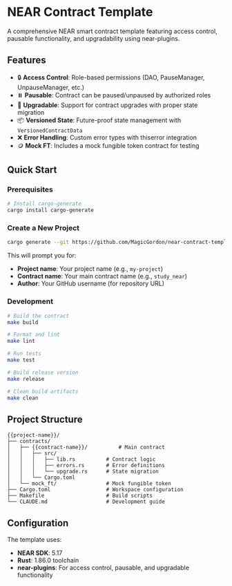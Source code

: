 # NEAR Contract Template

A comprehensive NEAR smart contract template featuring access control, pausable functionality, and upgradability using near-plugins.

## Features

- 🔒 **Access Control**: Role-based permissions (DAO, PauseManager, UnpauseManager, etc.)
- ⏸️ **Pausable**: Contract can be paused/unpaused by authorized roles
- 🔄 **Upgradable**: Support for contract upgrades with proper state migration
- 📦 **Versioned State**: Future-proof state management with `VersionedContractData`
- ❌ **Error Handling**: Custom error types with thiserror integration
- 🪙 **Mock FT**: Includes a mock fungible token contract for testing

## Quick Start

### Prerequisites

```bash
# Install cargo-generate
cargo install cargo-generate
```

### Create a New Project

```bash
cargo generate --git https://github.com/MagicGordon/near-contract-template.git
```

This will prompt you for:
- **Project name**: Your project name (e.g., `my-project`)
- **Contract name**: Your main contract name (e.g., `study_near`)
- **Author**: Your GitHub username (for repository URL)

### Development

```bash
# Build the contract
make build

# Format and lint
make lint

# Run tests
make test

# Build release version
make release

# Clean build artifacts
make clean
```

## Project Structure

```
{{project-name}}/
├── contracts/
│   ├── {{contract-name}}/          # Main contract
│   │   ├── src/
│   │   │   ├── lib.rs          # Contract logic
│   │   │   ├── errors.rs       # Error definitions
│   │   │   └── upgrade.rs      # State migration
│   │   └── Cargo.toml
│   └── mock_ft/                # Mock fungible token
├── Cargo.toml                  # Workspace configuration
├── Makefile                    # Build scripts
└── CLAUDE.md                   # Development guide
```

## Configuration

The template uses:
- **NEAR SDK**: 5.17
- **Rust**: 1.86.0 toolchain
- **near-plugins**: For access control, pausable, and upgradable functionality
